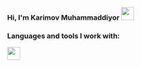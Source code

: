 ### Hi, I'm Karimov Muhammaddiyor <img src="https://media.giphy.com/media/hvRJCLFzcasrR4ia7z/giphy.gif" width="30px">

### Languages and tools I work with: <br />
<code><img src="https://media.giphy.com/media/hvRJCLFzcasrR4ia7z/giphy.gif](https://cdn-icons-png.flaticon.com/512/174/174854.png" width="30px"></code>
